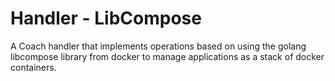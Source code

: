 # Handler - LibCompose

A Coach handler that implements operations based on using the golang libcompose library from docker to manage
applications as a stack of docker containers.
